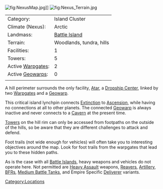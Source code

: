 ![](NexusMap.jpg "fig:NexusMap.jpg")\]\]
![](Nexus_Terrain.jpg "fig:Nexus_Terrain.jpg")

|                                          |                                           |
|------------------------------------------|-------------------------------------------|
| Category:                                | Island Cluster                            |
| Climate (Nexus):                         | Arctic                                    |
| Landmass:                                | [Battle Island](Battle_Island "wikilink") |
| Terrain:                                 | Woodlands, tundra, hills                  |
| Facilities:                              | 1                                         |
| Towers:                                  | 5                                         |
| Active [Warpgates](Warpgate "wikilink"): | 2                                         |
| Active [Geowarps](Geowarp "wikilink"):   | 0                                         |
|                                          |                                           |

A hill perimeter surrounds the only facility, [Atar](Atar "wikilink"), a
[Dropship Center](Dropship_Center "wikilink"), linked by two
[Warpgates](Warpgate "wikilink") and a [Geowarp](Geowarp "wikilink").

This critical island lynchpin connects
[Extinction](Extinction "wikilink") to
[Ascension](Ascension "wikilink"), while having no connections at all to
other planets. The connected [Geowarp](Geowarp "wikilink") is always
inactive and never connects to a [Cavern](Cavern "wikilink") at the
present time.

[Towers](Tower "wikilink") on the hill rim can only be accessed from
footpaths on the outside of the hills, so be aware that they are
different challenges to attack and defend.

Foot trails (not wide enough for vehicles) will often take you to
interesting objectives around the map. Look for foot trails from the
warpgates that lead you to these hidden paths.

As is the case with all [Battle Islands](Battle_Islands "wikilink"),
heavy weapons and vehicles do not operate here. Not permitted are [Heavy
Assault](Heavy_Assault "wikilink") weapons,
[Reavers](Reaver "wikilink"), [Artillery](Artillery "wikilink"),
[BFRs](BFR "wikilink"), [Medium Battle
Tanks](Medium_Battle_Tank "wikilink"), and Empire Specific
[Deliverer](Deliverer "wikilink") variants.

[Category:Locations](Category:Locations "wikilink")